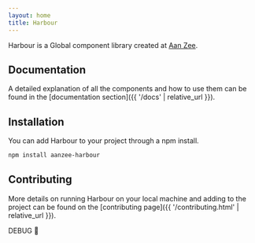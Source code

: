 ```yaml
---
layout: home
title: Harbour
---
```

Harbour is a Global component library created at [Aan Zee](https://www.aanzee.nl).

## Documentation

A detailed explanation of all the components and how to use them can be found in the [documentation section]({{ '/docs' | relative_url }}).

## Installation

You can add Harbour to your project through a npm install.

```bash
npm install aanzee-harbour
```

## Contributing

More details on running Harbour on your local machine and adding to the project can be found on the [contributing page]({{ '/contributing.html' | relative_url }}).

DEBUG 💩